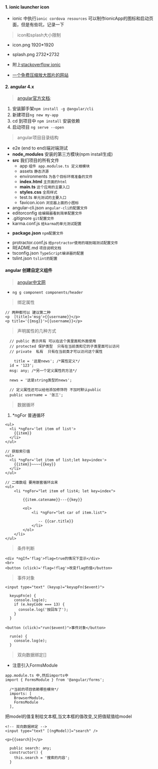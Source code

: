 #### 1. ionic launcher icon

* ionic 中执行`ionic cordova resources` 可以制作ionicApp的图标和启动页面，但是有些坑，记录一下

> icon和splash大小限制

* icon.png  1920\*1920 
* splash.png 2732\*2732

* 附上[stackoverflow ionic  
  ](https://stackoverflow.com/questions/29013825/ionic-splash-screen-error-unable-to-read-uploaded-image/31399846)

* [一个免费压缩放大图片的网站](http://www.yasuotu.com/)

#### 2. angular 4.x

> [angular官方文档](https://angular.io/guide/quickstart);

1. 安装脚手架`npm install -g @angular/cli`
2. 新建项目`ng new my-app`
3. cd 到项目中 `npm install` 安装依赖
4. 启动项目 `ng serve --open`

> angular项目目录结构

* e2e \(end to end\)端对端测试
* **node\_modules** 安装的第三方模块\(npm install生成\)
* **src** 我们项目的所有文件
  * app  `组件 app.modulse.ts 定义根模块`
  * assets `静态济源`
  * environments `为各个目标环境准备的文件`
  * **index.html** `主页面的html`
  * **main.ts** `这个应用的主要入口`
  * **styles.css** `全局样式`
  * test.ts `单元测试的主要入口`
  - favicon.icon `浏览器上面的小图标`
* angular-cli.json  `angular-cli的配置文件`
* editorconfig `给编辑器看到简单配置文件`
* .gitignore `git配置文件`
* karma.conf.js `给karma的单元测试配置`
- **package.json** `npm配置文件`
* protractor.conf.js `给protractor使用的端到端测试配置文件`
* README.md `项目说明文档`
* tsconfig.json `TypeScript编译器的配置`
* tslint.json `tslint的配置`

#### angular 创建自定义组件
> [angular中文网](https://www.angular.cn/guide/quickstart)

- `ng g component components/header`

> 绑定属性

```
// 两种都可以 建议第二种
<p  [title]='msg'>{{username}}</p>
<p title='{{msg}}'>{{username}}</p>

```
> 声明属性的几种方式

```
  // public 表示共有 可以在这个类里面和外面使用
  // protected 保护类型  只有在当前类和它的子类里面可以访问
  // private  私有  只有在当前类才可以访问这个属性
  
    title = '这是news'; /*属性定义*/
  id = '123';
  msg: any; /*另一个定义属性的方法*/

  news = '这是string类型的news';

  // 定义属性还可以给他添加修饰符 不加时默认public
  public username = '张三';

```

> 数据循环

1. *ngFor 普通循环

```
<ul>
  <li *ngFor='let item of list'>
    {{item}}
  </li>
</ul>
```
```
// 获取索引值
<ul>
  <li *ngFor='let item of list;let key=index'>
    {{item}}~~~~{{key}}
  </li>
</ul>

// 二维数组 要用嵌套循环出来
<ul>
    <li *ngFor="let item of list4; let key=index">

        {{item.catename}}---{{key}}

        <ol>
            <li *ngFor="let car of item.list">

               -- {{car.title}}
            </li>
        </ol>
    </li>
</ul>
```

> 条件判断

```
<div *ngIf='flag'>flag=true的情况下显示</div>
<br>
<button (click)='flag=!flag'>改变flag的值</button>
```
> 事件对象

```
<input type="text" (keyup)="keyupFn($event)">

  keyupFn(e) {
    console.log(e);
    if (e.keyCode === 13) {
      console.log('按回车了');
    }
  }

<button (click)="run($event)">事件对象</button>

  run(e) {
    console.log(e);
  }
```

> 双向数据绑定[]

- 注意引入FormsModule
```
app.module.ts 中,然后imports中
import { FormsModule } from '@angular/forms';

  /*当前的项目依赖哪些模块*/
  imports: [
    BrowserModule,
    FormsModule
  ],
```

把model的值复制给文本框,当文本框的值改变,又把值赋值给model
```
<!-- 双向数据绑定 -->
<input type="text" [(ngModel)]="search" />

<p>{{search}}</p>

  public search: any;
  constructor() {
    this.search = '搜索的内容';
  }

```